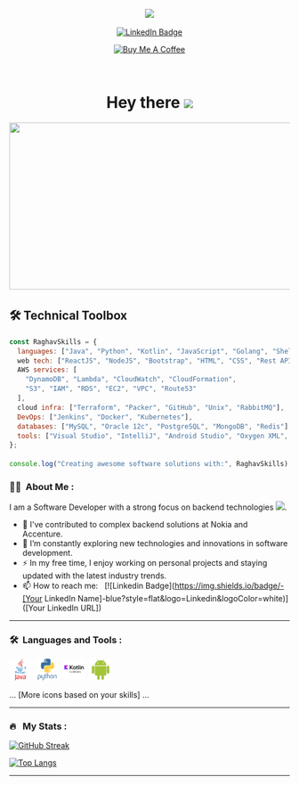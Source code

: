 <p align="center"><img src="https://media.giphy.com/media/M9gbBd9nbDrOTu1Mqx/giphy.gif" width="100"/></p>
<p align="center">
<a href="https://www.linkedin.com/in/raghavkhanna222/"><img src="https://img.shields.io/badge/LinkedIn-blue?style=for-the-badge&logo=linkedin&logoColor=white" alt="LinkedIn Badge"></a>
</p>
<p align="center">
<a href="https://www.buymeacoffee.com/raghav222kp" target="_blank"><img src="https://cdn.buymeacoffee.com/buttons/default-orange.png" alt="Buy Me A Coffee" height="41" width="174"></a>
</p>
<p align="center"><img src="https://komarev.com/ghpvc/?username=[YourGitHubUsername]&style=flat-square&color=blue" alt=""></p>

<h1 align="center">Hey there <img src="https://media.giphy.com/media/hvRJCLFzcasrR4ia7z/giphy.gif" width="40"></h1>

<p align="center"><img src="https://media.giphy.com/media/dWesBcTLavkZuG35MI/giphy.gif" width="600" height="300"/></p>

## :hammer_and_wrench: Technical Toolbox

```javascript
const RaghavSkills = {
  languages: ["Java", "Python", "Kotlin", "JavaScript", "Golang", "Shell Scripting"],
  web tech: ["ReactJS", "NodeJS", "Bootstrap", "HTML", "CSS", "Rest API", "SaaS"],
  AWS services: [
    "DynamoDB", "Lambda", "CloudWatch", "CloudFormation", 
    "S3", "IAM", "RDS", "EC2", "VPC", "Route53"
  ],
  cloud infra: ["Terraform", "Packer", "GitHub", "Unix", "RabbitMQ"],
  DevOps: ["Jenkins", "Docker", "Kubernetes"],
  databases: ["MySQL", "Oracle 12c", "PostgreSQL", "MongoDB", "Redis"],
  tools: ["Visual Studio", "IntelliJ", "Android Studio", "Oxygen XML", "Git", "Gerrit", "SSRS", "Postman"]
};

console.log("Creating awesome software solutions with:", RaghavSkills);
```

### :man_technologist: &nbsp;About Me :

I am a Software Developer with a strong focus on backend technologies <img src="https://media.giphy.com/media/WUlplcMpOCEmTGBtBW/giphy.gif" width="30">.

- 🔭 I've contributed to complex backend solutions at Nokia and Accenture.
- 🌱 I’m constantly exploring new technologies and innovations in software development.
- ⚡ In my free time, I enjoy working on personal projects and staying updated with the latest industry trends.
- 📫 How to reach me: &nbsp; [![Linkedin Badge](https://img.shields.io/badge/-[Your LinkedIn Name]-blue?style=flat&logo=Linkedin&logoColor=white)]([Your LinkedIn URL])

---

### 🛠 &nbsp;Languages and Tools :

<p>
<img src="https://github.com/devicons/devicon/blob/master/icons/java/java-original-wordmark.svg" title="Java" alt="Java" width="40" height="40"/>&nbsp;
<img src="https://github.com/devicons/devicon/blob/master/icons/python/python-original-wordmark.svg" title="Python" alt="Python" width="40" height="40"/>&nbsp;
<img src="https://github.com/devicons/devicon/blob/master/icons/kotlin/kotlin-original-wordmark.svg" title="Kotlin" alt="Kotlin" width="40" height="40"/>&nbsp;
<img src="https://github.com/devicons/devicon/blob/master/icons/android/android-original.svg" title="Android" alt="Android" width="40" height="40"/>&nbsp;
  
... [More icons based on your skills] ...
</p>

---

### 🔥 &nbsp; My Stats :
[![GitHub Streak](http://github-readme-streak-stats.herokuapp.com?user=rkhanna222&theme=dark&background=000000)](https://git.io/streak-stats)

[![Top Langs](https://github-readme-stats.vercel.app/api/top-langs/?username=rkhanna222&layout=compact&theme=vision-friendly-dark)](https://github.com/anuraghazra/github-readme-stats)

---

